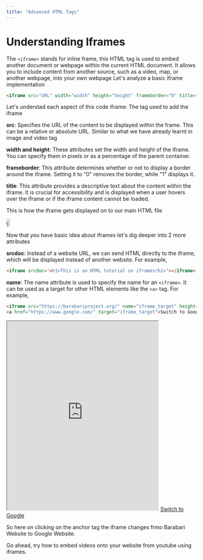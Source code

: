 ```yaml
---
title: "Advanced HTML Tags"
---
```


# Understanding Iframes
The ```<iframe>``` stands for inline frame, this HTML tag is used to embed another document or webpage within the current HTML document. It allows you to include content from another source, such as a video, map, or another webpage, into your own webpage
Let's analyze a basic iframe implementation
```html
<iframe src="URL" width="width" height="height" frameborder="0" title="Descriptive Title"></iframe>
```

Let's understad each aspect of this code
iframe: The tag used to add the iframe

<strong>src</strong>: Specifies the URL of the content to be displayed within the frame. This can be a relative or absolute URL. Similar to what we have already learnt in image and video tag

<strong>width and height</strong>: These attributes set the width and height of the iframe. You can specify them in pixels or as a percentage of the parent container.

<strong>frameborder</strong>: This attribute determines whether or not to display a border around the iframe. Setting it to "0" removes the border, while "1" displays it.

<strong>title</strong>: This attribute provides a descriptive text about the content within the iframe. It is crucial for accessibility and is displayed when a user hovers over the iframe or if the iframe content cannot be loaded.

This is how the iframe gets displayed on to our main HTML file
<iframe src="https://barabariproject.org/" width="10" height="20" frameborder="0" title="Barabari Website"></iframe>

Now that you have basic idea about iframes let's dig deeper into 2 more attributes

<strong>srcdoc</strong>: Instead of a website URL, we can send HTML directly to the iframe, which will be displayed instead of another website. For example,
```html
<iframe srcdoc="<h1>This is an HTML tutorial on iframes/h1>"></iframe>
```
<strong>name</strong>: The name attribute is used to specify the name for an ```<iframe>```. It can be used as a target for other HTML elements like the ```<a>``` tag. For example,
```html
<iframe src="https://barabariproject.org/" name="iframe_target" height="500" width="400"></iframe>
<a href="https://www.google.com/" target="iframe_target">Switch to Google</a>
```
<iframe src="https://barabariproject.org/" name="iframe_target" height="500" width="400"></iframe>
<a href="https://www.google.com/" target="iframe_target">Switch to Google</a>

So here on clicking on the anchor tag the iframe changes frmo Barabari Website to Google Website.

Go ahead, try how to embed videos onto your website from youtube using iframes.
